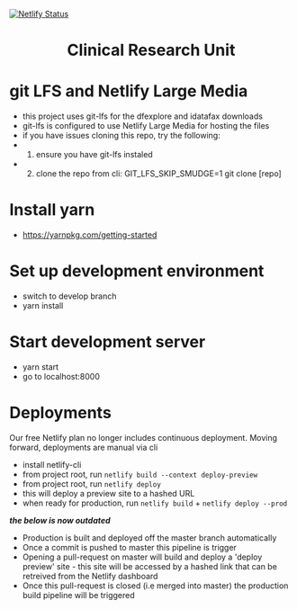 [![Netlify Status](https://api.netlify.com/api/v1/badges/8417ab0f-92a0-4454-a56f-8566126ef585/deploy-status)](https://app.netlify.com/sites/suspicious-banach-4df0d5/deploys)

<h1 align="center">
  Clinical Research Unit
</h1>

# git LFS and Netlify Large Media

- this project uses git-lfs for the dfexplore and idatafax downloads
- git-lfs is configured to use Netlify Large Media for hosting the files
- if you have issues cloning this repo, try the following:
- 1. ensure you have git-lfs instaled
- 2. clone the repo from cli: GIT_LFS_SKIP_SMUDGE=1 git clone [repo]

# Install yarn

- https://yarnpkg.com/getting-started

# Set up development environment

- switch to develop branch
- yarn install

# Start development server

- yarn start
- go to localhost:8000

# Deployments

Our free Netlify plan no longer includes continuous deployment. Moving forward, deployments are manual via cli
- install netlify-cli
- from project root, run `netlify build --context deploy-preview`
- from project root, run `netlify deploy`
- this will deploy a preview site to a hashed URL
- when ready for production, run `netlify build` + `netlify deploy --prod`

***the below is now outdated***
- Production is built and deployed off the master branch automatically
- Once a commit is pushed to master this pipeline is trigger
- Opening a pull-request on master will build and deploy a 'deploy preview' site - this site will be accessed by a hashed link that can be retreived from the Netlify dashboard
- Once this pull-request is closed (i.e merged into master) the production build pipeline will be triggered
